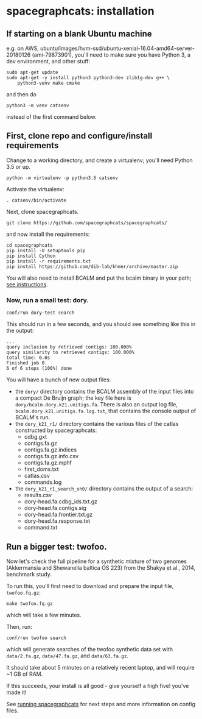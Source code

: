 # spacegraphcats: installation

## If starting on a blank Ubuntu machine

e.g. on AWS, ubuntu/images/hvm-ssd/ubuntu-xenial-16.04-amd64-server-20180126 (ami-79873901), you'll need to make sure you have Python 3, a dev environment, and other stuff:

```
sudo apt-get update
sudo apt-get -y install python3 python3-dev zlib1g-dev g++ \
    python3-venv make cmake
```

and then do

```
python3 -m venv catsenv
```

instead of the first command below.

## First, clone repo and configure/install requirements

Change to a working directory, and create a virtualenv; you'll need Python 3.5 or up.

```
python -m virtualenv -p python3.5 catsenv 
```

Activate the virtualenv:
```
. catsenv/bin/activate
```

Next, clone spacegraphcats.
```
git clone https://github.com/spacegraphcats/spacegraphcats/
```

and now install the requirements:

```
cd spacegraphcats
pip install -U setuptools pip
pip install Cython
pip install -r requirements.txt
pip install https://github.com/dib-lab/khmer/archive/master.zip
```

You will also need to install BCALM and put the bcalm binary in your path; [see instructions](https://github.com/GATB/bcalm#installation).

### Now, run a small test: dory.

```
conf/run dory-test search
```

This should run in a few seconds, and you should see something like this in the output:

```
...
query inclusion by retrieved contigs: 100.000%
query similarity to retrieved contigs: 100.000%
total time: 0.0s
Finished job 0.
6 of 6 steps (100%) done
```

You will have a bunch of new output files:

* the `dory/` directory contains the BCALM assembly of the input files into a compact De Bruijn graph; the key file here is `dory/bcalm.dory.k21.unitigs.fa`. There is also an output log file, `bcalm.dory.k21.unitigs.fa.log.txt`, that contains the console output of BCALM's run.
* the `dory_k21_r1/` directory contains the various files of the catlas constructed by spacegraphcats:
    * cdbg.gxt
    * contigs.fa.gz
    * contigs.fa.gz.indices
    * contigs.fa.gz.info.csv
    * contigs.fa.gz.mphf
    * first_doms.txt
    * catlas.csv
    * commands.log
* the `dory_k21_r1_search_oh0/` directory contains the output of a search:
    * results.csv
    * dory-head.fa.cdbg_ids.txt.gz
    * dory-head.fa.contigs.sig
    * dory-head.fa.frontier.txt.gz
    * dory-head.fa.response.txt
    * command.txt
    
## Run a bigger test: twofoo.

Now let's check the full pipeline for a synthetic mixture of two
genomes (Akkermansia and Shewanella baltica OS 223) from the Shakya et
al., 2014, benchmark study.

To run this, you'll first need to download and prepare the input file, `twofoo.fq.gz`:

```
make twofoo.fq.gz
```

which will take a few minutes.

Then, run:
```
conf/run twofoo search
```

which will generate searches of the twofoo synthetic data set with `data/2.fa.gz`, `data/47.fa.gz`, and `data/63.fa.gz`.

It should take about 5 minutes on a relatively recent laptop, and will require ~1 GB of RAM.

If this succeeds, your install is all good - give yourself a high five!
you've made it!

See [running spacegraphcats](running-spacegraphcats.md) for next steps and
more information on config files.
